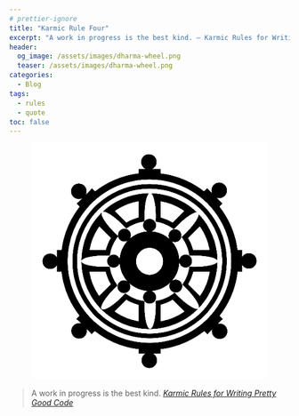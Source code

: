 ```yaml
---
# prettier-ignore
title: "Karmic Rule Four"
excerpt: "A work in progress is the best kind. – Karmic Rules for Writing Pretty Good Code"
header:
  og_image: /assets/images/dharma-wheel.png
  teaser: /assets/images/dharma-wheel.png
categories:
  - Blog
tags:
  - rules
  - quote
toc: false
---
```


<figure class="align-left drop-image">
    <img src="/assets/images/dharma-wheel.png">
</figure>

> A work in progress is the best kind.
> <cite><a href="https://github.com/karmaniverous/rules">Karmic Rules for
> Writing Pretty Good Code</a></cite>
